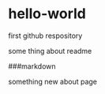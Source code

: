 # hello-world
first github respository

some thing about readme

###markdown

something new about page
